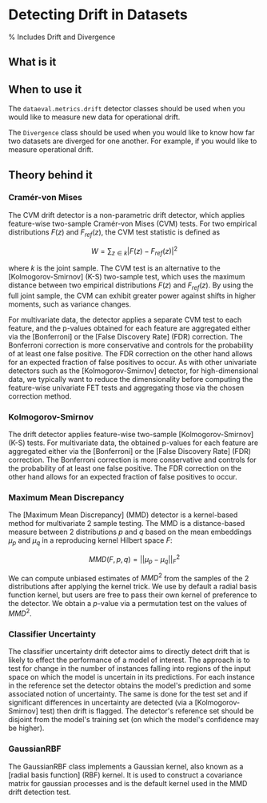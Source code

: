 # Detecting Drift in Datasets
% Includes Drift and Divergence

## What is it

## When to use it

The `dataeval.metrics.drift` detector classes should be used when you would like to measure new data for operational drift.

The `Divergence` class should be used when you would like to know how far two datasets are diverged for one another. For example, if you would like to measure operational drift.

## Theory behind it

### Cramér-von Mises

The CVM drift detector is a non-parametric drift detector, which applies feature-wise two-sample Cramér-von Mises (CVM) tests.
For two empirical distributions $F(z)$ and $F_{ref}(z)$, the CVM test statistic is defined as

$$
W = \sum_{z\in k} \left| F(z) - F_{ref}(z) \right|^2
$$

where $k$ is the joint sample. The CVM test is an alternative to the [Kolmogorov-Smirnov] (K-S) two-sample test, which
uses the maximum distance between two empirical distributions $F(z)$ and $F_{ref}(z)$. By using the full joint
sample, the CVM can exhibit greater power against shifts in higher moments, such as variance changes.

For multivariate data, the detector applies a separate CVM test to each feature, and the p-values obtained for each feature
are aggregated either via the [Bonferroni] or the [False Discovery Rate] (FDR) correction. The Bonferroni correction is more
conservative and controls for the probability of at least one false positive. The FDR correction on the other hand allows for
an expected fraction of false positives to occur. As with other univariate detectors such as the [Kolmogorov-Smirnov] detector,
for high-dimensional data, we typically want to reduce the dimensionality before computing the feature-wise univariate FET
tests and aggregating those via the chosen correction method.

### Kolmogorov-Smirnov

The drift detector applies feature-wise two-sample [Kolmogorov-Smirnov] (K-S) tests. For multivariate data, the obtained
p-values for each feature are aggregated either via the [Bonferroni] or the [False Discovery Rate] (FDR) correction.
The Bonferroni correction is more conservative and controls for the probability of at least one false positive. The FDR
correction on the other hand allows for an expected fraction of false positives to occur.

### Maximum Mean Discrepancy

The [Maximum Mean Discrepancy] (MMD) detector is a kernel-based method for multivariate 2 sample testing. The MMD is
a distance-based measure between 2 distributions *p* and *q* based on the mean embeddings $\mu_{p}$ and $\mu_{q}$
in a reproducing kernel Hilbert space $F$:

$$
MMD(F, p, q) = || \mu_{p} - \mu_{q} ||^2_{F}
$$

We can compute unbiased estimates of $MMD^2$ from the samples of the 2 distributions after applying the kernel trick.
We use by default a radial basis function kernel, but users are free to pass their own kernel of preference to the detector.
We obtain a $p$-value via a permutation test on the values of $MMD^2$.

### Classifier Uncertainty

The classifier uncertainty drift detector aims to directly detect drift that is likely to effect the performance of a model
of interest. The approach is to test for change in the number of instances falling into regions of the input space on which
the model is uncertain in its predictions. For each instance in the reference set the detector obtains the model's prediction
and some associated notion of uncertainty. The same is done for the test set and if significant differences in uncertainty
are detected (via a [Kolmogorov-Smirnov] test) then drift is flagged. The detector's reference set should be disjoint from
the model's training set (on which the model's confidence may be higher).

### GaussianRBF

The GaussianRBF class implements a Gaussian kernel, also known as a [radial basis function] (RBF) kernel. It is used
to construct a covariance matrix for gaussian processes and is the default kernel used in the MMD drift detection test.
